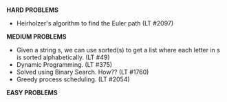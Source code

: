 **HARD PROBLEMS**
- Heirholzer's algorithm to find the Euler path (LT #2097)

**MEDIUM PROBLEMS**
- Given a string s, we can use sorted(s) to get a list where each letter in s is sorted alphabetically. (LT #49)
- Dynamic Programming. (LT #375)
- Solved using Binary Search. How?? (LT #1760)
- Greedy process scheduling. (LT #2054)

**EASY PROBLEMS**
